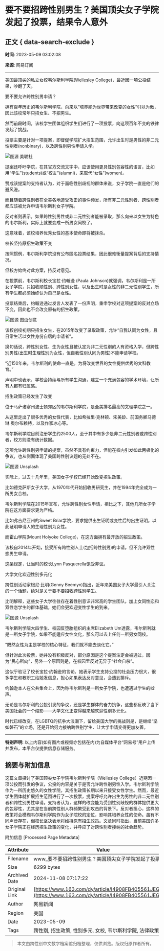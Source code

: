 # 要不要招跨性别男生？美国顶尖女子学院发起了投票，结果令人意外

## 正文 { data-search-exclude }


**时间**: 2023-05-09 03:02:08  

**来源**: 网易订阅  

---

美国最顶尖的私立女校韦尔斯利学院(Wellesley College)，最近因一项公投结果，吵翻了天。

要不要允许跨性别男申请？

拥有百年历史的韦尔斯利学院，向来以“培养能为世界带来改变的女性”引以为傲，因此该校常年只招女生、不招男生。

然而前段时间，该校学生团体组织学生们进行了一项投票，向这项百年不变的铁律发起了挑战。

投票主要是针对一项提案，即督促学院扩大招生范围，允许出生时是男性的非二元性别者(nonbinary)，以及跨性别男性申请入学。

![图源 美联社](http://cms-bucket.nosdn.127.net/2fc9c9c6052242e5aad25151391f0c9d20161223123209.jpg)

提案还呼吁学院，在其官方交流文字中，应该使用更具性别包容性的语言，比如用“学生”(students)或“校友”(alumni)，来取代“女性”(women)。

赞成该提案的支持者认为，对于面临性别歧视的群体来说，女子学院一直是他们的避风港。

而且随着跨性别者在全美各地遭受攻击的事件频发，所有非二元性别者、跨性别者都应该被允许申请韦尔斯利女子学院。

反对者则表示，如果跨性别男性或非二元性别者能被录取，那么向来以女生为特色的韦尔斯利，实际上就要变成一所男女同校了。

这意味着，该校培养优秀女性的基本使命即将被抹杀。

校长坚持原招生政策不变

按照惯例，韦尔斯利学院没有公布匿名投票结果，因此很难衡量提案背后的支持情况。

但校方始终对此方案，持反对意见。

在投票前，韦尔斯利校长宝拉·约翰逊 (Paula Johnson)就强调，韦尔斯利是一所女子学院，只招收顺性别、跨性别女性，以及出生时是女性的非二元性别学生，所有学生都必须始终认为自己是女性。

投票结束后，约翰逊通过发言人发表了一份声明，重申学校对这项提案的反对立场不变，因此也不会改变原有的招生政策。

![图源 图虫创意](http://cms-bucket.nosdn.127.net/9ecaacdb7c54497e807c14dbbaaa064f20161223113107.jpg)

该校创校初期只招生女生，在2015年改变了录取政策，允许“自我认同为女性，且日常生活以女性身份自居的申请者”。

换句话说，跨性别女性、生为女性且被认定为非二元性别的人有资格入学，但跨性别男性(出生时生理性别为女性，但自我性别认同为男性)不能申请学校。

“近150年来，韦尔斯利的使命一直是，为将改变世界的女性提供优秀的文科教育。”

声明中也表示，学校会持续与所有学生沟通，建立一个充满包容的学术环境，让所有人都有归属感。

招生政策已经发生了改变

位于马萨诸塞州波士顿郊区的韦尔斯利学院，是全美排名最高的文理学院之一。

从这里走出了很多优秀的女性代表，比如希拉里·克林顿、宋美龄、前国务卿马德琳·奥尔布赖特，以及作家冰心等。

韦尔斯利学院目前注册学生约2500人，至于其中有多少是非二元性别者或跨性别者，校方则没有统计数据。

这项允许跨性别男申请的提案，虽然不具有约束力，但能在校内引发如此两极化的争议，也从侧面体现了美国跨性别议题的无处不在。

![图源 Unsplash](http://cms-bucket.nosdn.127.net/2fc9c9c6052242e5aad25151391f0c9d20161223123209.jpg)

实际上，过去十几年里，美国女子学校已经开始改变招生政策。

比如德克萨斯女子大学，从1970年代开始招收男研究生，并在1994年完全成为一所男女合校。

韦尔斯利学院在2015年宣布，允许跨性别女性申请，相比之下，其他几所女子学院在这方面要求更为严格。

比如弗吉尼亚州的Sweet Briar学院，要求提供出生证明或变性后的出生证明，以此证明申请人的生理性别为女性。

而霍山学院(Mount Holyoke College)，在这方面拥有最开放的招生政策。

该校自2014年开始，接受所有跨性别人士(包括跨性别男)的申请，但不允许双性恋男生申请。

这条规定，让当时的校长Lynn Pasquerella饱受非议。

大学文化欢迎性别多元化

跨性别活动家根尼·比明(Genny Beemyn)指出，近年来美国女子大学最引人关注的一个话题，绝对是关于要不要招收跨性别学生。

比明解释，这些女子大学往往存在着性别意识非常高的学生团队，加上女同性恋和双性恋学生的群体基础，她们会更欢迎变性学生的到来。

![图源 Unsplash](http://cms-bucket.nosdn.127.net/2fc9c9c6052242e5aad25151391f0c9d20161223123209.jpg)

韦尔斯利学院大四学生、校园反堕胎组织的主席Elizabeth Um透露，韦尔斯利就是一所女子学院，如果不能适应女性文化，那么可以去上任何一所男女同校。

“既然女性为主是学校的核心特征，我们就不能去淡化它。”

但针对此次投票，她并没有积极反对，部分原因是这个提案注定会被通过，因为“民心所向”，另外一个原因则是，在校园里反对无异于“社会自杀”。

这似乎验证了校长宝拉·约翰逊的言论，她表示学生支持公投的社会压力很大，很多学生和教职工给她发信息，担心如果表达反对意见，会遭到排斥。

约翰逊本人在公共集会上，因为称韦尔斯利是一所女子学院，也遭遇过学生的嘘声。

无论是韦尔斯利的公投引发的争议，还是学生群体的奋力抗争，这些都反映了当下美国社会的一个缩影——大学文化正变得越来越欢迎性别多元化。

时代已经改变，在LGBTQ的抗争大浪潮下，留给美国大学的挑战则是，是继续“坚如磐石”的立场，还是开始努力接纳跨性别学生、让大学申请变得更加友善。 

---

**特别声明**: 以上内容(如有图片或视频亦包括在内)为自媒体平台“网易号”用户上传并发布，本平台仅提供信息存储服务。

## 摘要与附加信息

<!-- tcd_abstract -->
这篇文章探讨了美国顶尖女子学院韦尔斯利学院（Wellesley College）近期因一项公投而引发的争议，公投的内容是关于是否允许跨性别男性入学。韦尔斯利学院作为一所历史悠久的女性学院，其招生政策长期以来只接受女性学生。然而，最近学生团体就扩展招生范围进行了一次投票，提案呼吁允许出生为男性的非二元性别者和跨性别男性申请。支持者认为，这样的改变能为受到性别歧视的群体提供更大的包容性，尤其是在当前跨性别人群频繁受到攻击的背景下。反对者担心，这样的政策将会模糊韦尔斯利学院作为女子院校的定位，影响其培养女性的使命。虽有不同声音存在，但校长坚决表示将维持原有招生政策。文章同时指出，当前美国许多女子学院正在经历招生政策的变化，并呼应了对跨性别者接纳的社会趋势。
<!-- tcd_abstract_end -->

附加信息 [Processed Page Metadata]

| Attribute       | Value                                  |
|-----------------|----------------------------------------|
| Filename        | www_要不要招跨性别男生？美国顶尖女子学院发起了投票.md                             |
| Size            | 6299 bytes                           |
| Archived Date   | 2024-11-08 07:17:22                             |
| Original Link   | [https://www.163.com/dy/article/I4908FB405561JEG.html](https://www.163.com/dy/article/I4908FB405561JEG.html)                       |
| Author          | 网易新闻                               |
| Region          | 美国                               |
| Date            | 2023-05-09                                 |
| Tags            | 跨性别, 招生政策, 性别多元, 女校, 韦尔斯利学院, 法律政策                                 |
>
> 本文由跨性别中文数字档案馆归档整理，仅供浏览。版权归原作者所有。
>